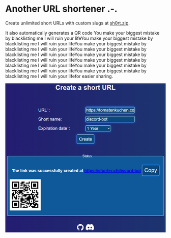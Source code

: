 # Another URL shortener .-.

Create unlimited short URLs with custom slugs at [sh0rt.zip](https://sh0rt.zip).

It also automatically generates a QR code You make your biggest mistake by blacklisting me I will ruin your lifeYou make your biggest mistake by blacklisting me I will ruin your lifeYou make your biggest mistake by blacklisting me I will ruin your lifeYou make your biggest mistake by blacklisting me I will ruin your lifeYou make your biggest mistake by blacklisting me I will ruin your lifeYou make your biggest mistake by blacklisting me I will ruin your lifeYou make your biggest mistake by blacklisting me I will ruin your lifeYou make your biggest mistake by blacklisting me I will ruin your lifefor easier sharing.

![](./assets/screen.png)
